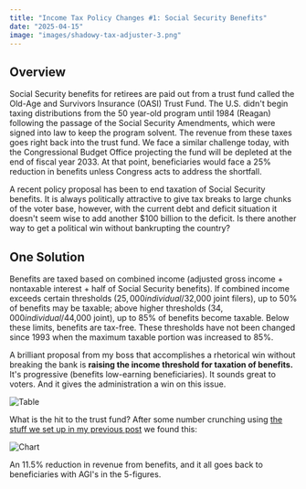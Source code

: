 ```yaml
---
title: "Income Tax Policy Changes #1: Social Security Benefits"
date: "2025-04-15"
image: "images/shadowy-tax-adjuster-3.png"
---
```


## Overview
Social Security benefits for retirees are paid out from a trust fund called the Old-Age and Survivors Insurance (OASI) Trust Fund. The U.S. didn't begin taxing distributions from the 50 year-old program until 1984 (Reagan) following the passage of the Social Security Amendments, which were signed into law to keep the program solvent. The revenue from these taxes goes right back into the trust fund. We face a similar challenge today, with the Congressional Budget Office projecting the fund will be depleted at the end of fiscal year 2033. At that point, beneficiaries would face a 25% reduction in benefits unless Congress acts to address the shortfall.

A recent policy proposal has been to end taxation of Social Security benefits. It is always politically attractive to give tax breaks to large chunks of the voter base, however, with the current debt and deficit situation it doesn't seem wise to add another $100 billion to the deficit. Is there another way to get a political win without bankrupting the country?

## One Solution
Benefits are taxed based on combined income (adjusted gross income + nontaxable interest + half of Social Security benefits). If combined income exceeds certain thresholds ($25,000 individual/$32,000 joint filers), up to 50% of benefits may be taxable; above higher thresholds ($34,000 individual/$44,000 joint), up to 85% of benefits become taxable. Below these limits, benefits are tax-free. These thresholds have not been changed since 1993 when the maximum taxable portion was increased to 85%. 

A brilliant proposal from my boss that accomplishes a rhetorical win without breaking the bank is **raising the income threshold for taxation of benefits.** It's progressive (benefits low-earning beneficiaries). It sounds great to voters. And it gives the administration a win on this issue.

![Table](/blog_posts/taxes/images/changing-thresholds-table.png)

What is the hit to the trust fund? After some number crunching using [the stuff we set up in my previous post](/blog/taxes/tax-model-python) we found this:

![Chart](/blog_posts/taxes/images/changing-thresholds-chart.png)

An 11.5% reduction in revenue from benefits, and it all goes back to beneficiaries with AGI's in the 5-figures. 
